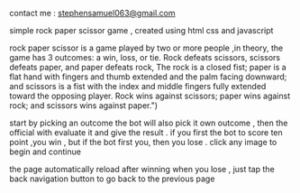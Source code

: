 
contact me : stephensamuel063@gmail.com


simple rock paper scissor game , created using html css and javascript 

 rock paper scissor is a game played by two or more people ,in theory, the game has 3 outcomes: a win, loss, or tie. Rock defeats scissors, scissors defeats paper, and paper defeats rock,    The rock is a closed fist; paper is a flat hand with fingers and thumb extended and the palm facing downward; and scissors is a fist with the index and middle fingers fully extended toward the opposing player. Rock wins against scissors; paper wins against rock; and scissors wins against paper.")

start by picking an outcome  the bot will also pick it own outcome , then the official with evaluate it and give the result . if you first the bot to score ten point ,you win , but if the bot first you, then you lose . click any image to begin and continue

the page automatically reload after winning 
when you lose , just tap the back navigation button to go back to the previous page
